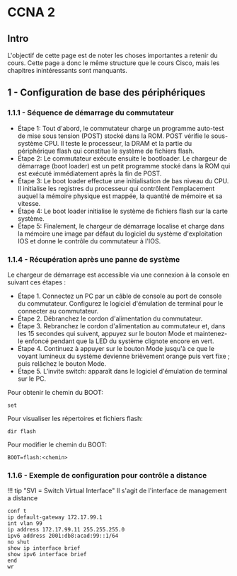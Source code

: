 # CCNA 2

## Intro

L'objectif de cette page est de noter les choses importantes a retenir du cours.
Cette page a donc le même structure que le cours Cisco, mais les chapitres inintéressants sont manquants.

## 1 - Configuration de base des périphériques

### 1.1.1 - Séquence de démarrage du commutateur

 - Étape 1: Tout d'abord, le commutateur charge un programme auto-test de mise sous tension (POST) stocké dans la ROM. POST vérifie le sous-système CPU. Il teste le processeur, la DRAM et la partie du périphérique flash qui constitue le système de fichiers flash.
 - Étape 2: Le commutateur exécute ensuite le bootloader. Le chargeur de démarrage (boot loader) est un petit programme stocké dans la ROM qui est exécuté immédiatement après la fin de POST.
 - Étape 3: Le boot loader effectue une initialisation de bas niveau du CPU. Il initialise les registres du processeur qui contrôlent l'emplacement auquel la mémoire physique est mappée, la quantité de mémoire et sa vitesse.
 - Étape 4: Le boot loader initialise le système de fichiers flash sur la carte système.
 - Étape 5: Finalement, le chargeur de démarrage localise et charge dans la mémoire une image par défaut du logiciel du système d'exploitation IOS et donne le contrôle du commutateur à l'IOS.


### 1.1.4 - Récupération après une panne de système

Le chargeur de démarrage est accessible via une connexion à la console en suivant ces étapes :

 - Étape 1. Connectez un PC par un câble de console au port de console du commutateur. Configurez le logiciel d'émulation de terminal pour le connecter au commutateur.
 - Étape 2. Débranchez le cordon d'alimentation du commutateur.
 - Étape 3. Rebranchez le cordon d'alimentation au commutateur et, dans les 15 secondes qui suivent, appuyez sur le bouton Mode et maintenez-le enfoncé pendant que la LED du système clignote encore en vert.
 - Étape 4. Continuez à appuyer sur le bouton Mode jusqu'à ce que le voyant lumineux du système devienne brièvement orange puis vert fixe ; puis relâchez le bouton Mode.
 - Étape 5. L’invite switch: apparaît dans le logiciel d'émulation de terminal sur le PC.

Pour obtenir le chemin du BOOT:
```
set
```

Pour visualiser les répertoires et fichiers flash:
```
dir flash
```

Pour modifier le chemin du BOOT:
```
BOOT=flash:<chemin>
```

### 1.1.6 - Exemple de configuration pour contrôle a distance

!!! tip "SVI = Switch Virtual Interface"
    Il s'agit de l'interface de management a distance

```
conf t
ip default-gateway 172.17.99.1
int vlan 99
ip address 172.17.99.11 255.255.255.0
ipv6 address 2001:db8:acad:99::1/64
no shut
show ip interface brief
show ipv6 interface brief
end
wr
```

###
